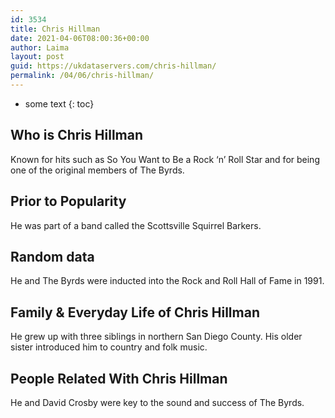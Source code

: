 ```yaml
---
id: 3534
title: Chris Hillman
date: 2021-04-06T08:00:36+00:00
author: Laima
layout: post
guid: https://ukdataservers.com/chris-hillman/
permalink: /04/06/chris-hillman/
---
```


* some text
{: toc}


## Who is Chris Hillman
                  
                  
                  
Known for hits such as So You Want to Be a Rock &#8216;n&#8217; Roll Star and for being one of the original members of The Byrds.
                  
              
            
              
            
                
                
                
## Prior to Popularity
                  
                  
                  
He was part of a band called the Scottsville Squirrel Barkers.
                  
              
            
              
            
                
                
                
## Random data
                  
                  
                  
He and The Byrds were inducted into the Rock and Roll Hall of Fame in 1991.
                  
              
            
              
            
                
                
                
## Family & Everyday Life of Chris Hillman
                  
                  
                  
He grew up with three siblings in northern San Diego County. His older sister introduced him to country and folk music.
                  
              
            
              
            
                
                
                
## People Related With Chris Hillman
                  
                  
                  
He and David Crosby were key to the sound and success of The Byrds.
                  
              
            
              
            
                
              
            
              
              
            
            
              
            
          
          
          